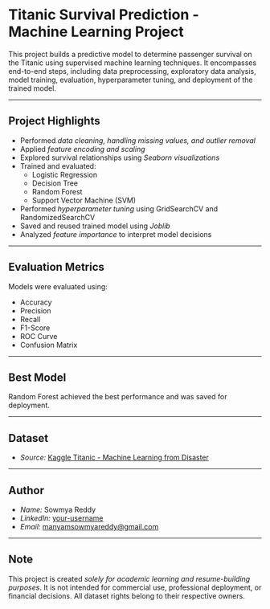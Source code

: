 # Titanic Survival Prediction - Machine Learning Project

This project builds a predictive model to determine passenger survival on the Titanic using supervised machine learning techniques. It encompasses end-to-end steps, including data preprocessing, exploratory data analysis, model training, evaluation, hyperparameter tuning, and deployment of the trained model.

---

## Project Highlights

- Performed *data cleaning, handling missing values, and outlier removal*
- Applied *feature encoding and scaling*
- Explored survival relationships using *Seaborn visualizations*
- Trained and evaluated:
  - Logistic Regression
  - Decision Tree
  - Random Forest
  - Support Vector Machine (SVM)
- Performed *hyperparameter tuning* using GridSearchCV and RandomizedSearchCV
- Saved and reused trained model using *Joblib*
- Analyzed *feature importance* to interpret model decisions

---

## Evaluation Metrics

Models were evaluated using:
- Accuracy
- Precision
- Recall
- F1-Score
- ROC Curve
- Confusion Matrix

---

## Best Model
Random Forest achieved the best performance and was saved for deployment.

---

## Dataset
- *Source:* [Kaggle Titanic - Machine Learning from Disaster](https://www.kaggle.com/competitions/titanic)

---

## Author
- *Name:* Sowmya Reddy
- *LinkedIn:* [your-username](https://www.linkedin.com/in/sowmya-reddy131/)
- *Email:* manyamsowmyareddy@gmail.com

---

## Note
This project is created *solely for academic learning and resume-building purposes*. It is not intended for commercial use, professional deployment, or financial decisions. All dataset rights belong to their respective owners.
